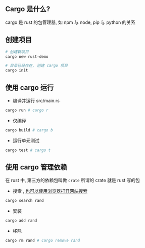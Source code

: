 ## Cargo 是什么?

cargo 是 rust 的包管理器, 如 npm 与 node, pip 与 python 的关系

## 创建项目

```sh
# 创建新项目
cargo new rust-demo

# 目录已经存在, 创建 cargo 项目
cargo init
```

## 使用 cargo 运行

+ 编译并运行 src/main.rs

```sh
cargo run # cargo r
```

+ 仅编译

```sh
cargo build # cargo b
```

+ 运行单元测试

```sh
cargo test # cargo t
```


## 使用 cargo 管理依赖

在 rust 中, 第三方的依赖包叫做 `crate` 所谓的 crate 就是 rust 写的包


+ 搜索 , [也可以使用浏览器打开网站搜索](https://crates.io/)

```sh
cargo search rand
```

+ 安装

```sh
cargo add rand
```

+ 移除

```sh
cargo rm rand # cargo remove rand
```
